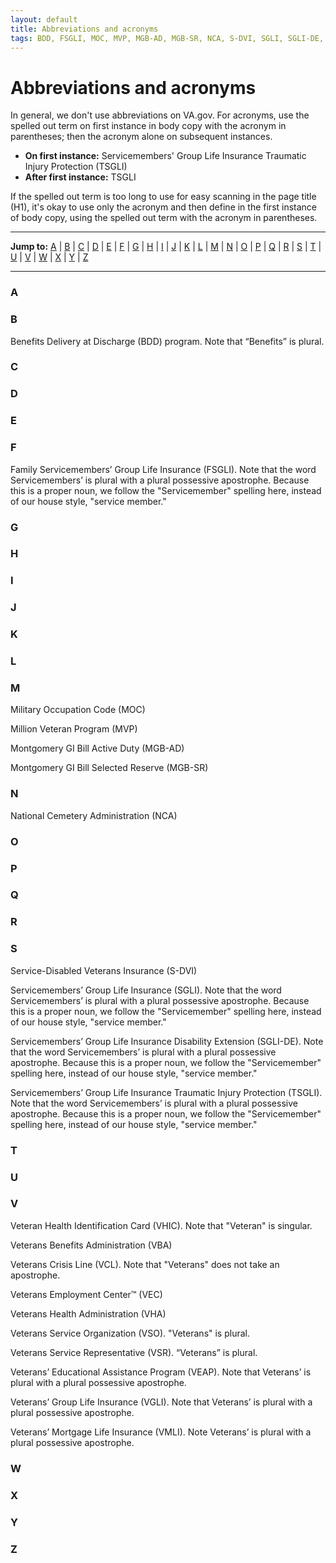 ```yaml
---
layout: default
title: Abbreviations and acronyms
tags: BDD, FSGLI, MOC, MVP, MGB-AD, MGB-SR, NCA, S-DVI, SGLI, SGLI-DE, TSGLI, VHIC, VBA, VHA, VCL, VEC, VHA, VSO, VSR, VEAP, VGLI, VMLI
---
```


# Abbreviations and acronyms

In general, we don't use abbreviations on VA.gov. For acronyms, use the spelled out term on first instance in body copy with the acronym in parentheses; then the acronym alone on subsequent instances. 

- **On first instance:** Servicemembers' Group Life Insurance Traumatic Injury Protection (TSGLI)
- **After first instance:** TSGLI 

If the spelled out term is too long to use for easy scanning in the page title (H1), it's okay to use only the acronym and then define in the first instance of body copy, using the spelled out term with the acronym in parentheses. 

---

**Jump to:** [A](#a) \| [B](#b) \| [C](#c) \| [D](#d) \| [E](#e) \| [F](#f) \| [G](#g) \| [H](#h) \| [I](#i) \| [J](#j) \| [K](#k) \| [L](#l) \| [M](#m) \| [N](#n) \| [O](#o) \| [P](#p) \| [Q](#q) \| [R](#r) \| [S](#s) \| [T](#t) \| [U](#u) \| [V](#v) \| [W](#w) \| [X](#x) \| [Y](#y) \| [Z](#z)

---

### A

### B 

Benefits Delivery at Discharge (BDD) program. Note that “Benefits” is plural. 

### C

### D 

### E

### F

Family Servicemembers’ Group Life Insurance (FSGLI). Note that the word Servicemembers’ is plural with a plural possessive apostrophe. Because this is a proper noun, we follow the "Servicemember" spelling here, instead of our house style, "service member." 

### G


### H

### I

### J

### K

### L

### M

Military Occupation Code (MOC)

Million Veteran Program (MVP)

Montgomery GI Bill Active Duty (MGB-AD)

Montgomery GI Bill Selected Reserve (MGB-SR)

### N

National Cemetery Administration (NCA)

### O

### P

### Q

### R

### S

Service-Disabled Veterans Insurance (S-DVI)

Servicemembers’ Group Life Insurance (SGLI). Note that the word Servicemembers’ is plural with a plural possessive apostrophe. Because this is a proper noun, we follow the "Servicemember" spelling here, instead of our house style, "service member." 

Servicemembers’ Group Life Insurance Disability Extension (SGLI-DE). Note that the word Servicemembers’ is plural with a plural possessive apostrophe. Because this is a proper noun, we follow the "Servicemember" spelling here, instead of our house style, "service member." 

Servicemembers’ Group Life Insurance Traumatic Injury Protection (TSGLI). Note that the word Servicemembers’ is plural with a plural possessive apostrophe. Because this is a proper noun, we follow the "Servicemember" spelling here, instead of our house style, "service member." 


### T

### U

### V

Veteran Health Identification Card (VHIC). Note that "Veteran" is singular. 

Veterans Benefits Administration (VBA)

Veterans Crisis Line (VCL). Note that "Veterans" does not take an apostrophe. 

Veterans Employment Center™ (VEC) 

Veterans Health Administration (VHA) 

Veterans Service Organization (VSO). "Veterans" is plural. 

Veterans Service Representative (VSR). “Veterans” is plural. 

Veterans’ Educational Assistance Program (VEAP). Note that Veterans’ is plural with a plural possessive apostrophe. 

Veterans’ Group Life Insurance (VGLI). Note that Veterans’ is plural with a plural possessive apostrophe. 

Veterans’ Mortgage Life Insurance (VMLI). Note Veterans’ is plural with a plural possessive apostrophe.  

### W

### X

### Y

### Z
